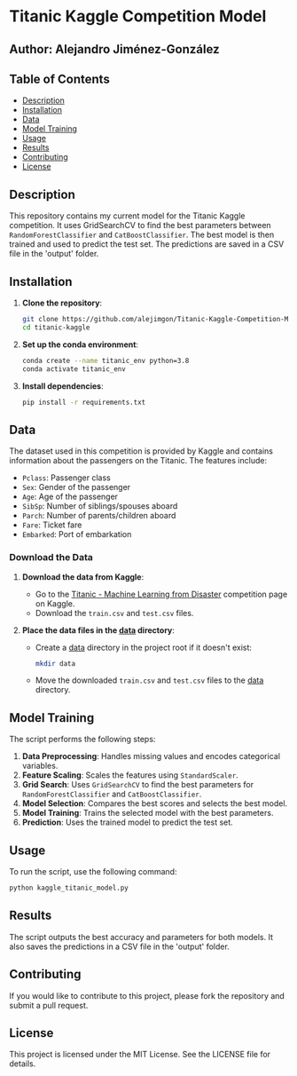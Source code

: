 # Titanic Kaggle Competition Model

## Author: Alejandro Jiménez-González

## Table of Contents
- [Description](#description)
- [Installation](#installation)
- [Data](#data)
- [Model Training](#model-training)
- [Usage](#usage)
- [Results](#results)
- [Contributing](#contributing)
- [License](#license)

## Description
This repository contains my current model for the Titanic Kaggle competition. It uses GridSearchCV to find the best parameters between `RandomForestClassifier` and `CatBoostClassifier`. The best model is then trained and used to predict the test set. The predictions are saved in a CSV file in the 'output' folder.

## Installation
1. **Clone the repository**:
    ```sh
    git clone https://github.com/alejimgon/Titanic-Kaggle-Competition-Model.git
    cd titanic-kaggle
    ```

2. **Set up the conda environment**:
    ```sh
    conda create --name titanic_env python=3.8
    conda activate titanic_env
    ```

3. **Install dependencies**:
    ```sh
    pip install -r requirements.txt
    ```

## Data
The dataset used in this competition is provided by Kaggle and contains information about the passengers on the Titanic. The features include:

- `Pclass`: Passenger class
- `Sex`: Gender of the passenger
- `Age`: Age of the passenger
- `SibSp`: Number of siblings/spouses aboard
- `Parch`: Number of parents/children aboard
- `Fare`: Ticket fare
- `Embarked`: Port of embarkation

### Download the Data
1. **Download the data from Kaggle**:
    - Go to the [Titanic - Machine Learning from Disaster](https://www.kaggle.com/c/titanic/data) competition page on Kaggle.
    - Download the `train.csv` and `test.csv` files.

2. **Place the data files in the [data](http://_vscodecontentref_/0) directory**:
    - Create a [data](http://_vscodecontentref_/1) directory in the project root if it doesn't exist:
      ```sh
      mkdir data
      ```
    - Move the downloaded `train.csv` and `test.csv` files to the [data](http://_vscodecontentref_/2) directory.

## Model Training
The script performs the following steps:
1. **Data Preprocessing**: Handles missing values and encodes categorical variables.
2. **Feature Scaling**: Scales the features using `StandardScaler`.
3. **Grid Search**: Uses `GridSearchCV` to find the best parameters for `RandomForestClassifier` and `CatBoostClassifier`.
4. **Model Selection**: Compares the best scores and selects the best model.
5. **Model Training**: Trains the selected model with the best parameters.
6. **Prediction**: Uses the trained model to predict the test set.

## Usage
To run the script, use the following command:
```sh
python kaggle_titanic_model.py
```

## Results
The script outputs the best accuracy and parameters for both models. It also saves the predictions in a CSV file in the 'output' folder.

## Contributing
If you would like to contribute to this project, please fork the repository and submit a pull request.

## License
This project is licensed under the MIT License. See the LICENSE file for details.
